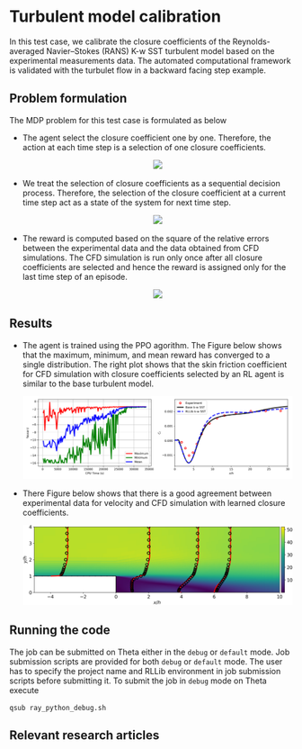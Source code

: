 # Turbulent model calibration
In this test case, we calibrate the closure coefficients of the Reynolds-averaged Navier–Stokes (RANS) K-w SST turbulent model based on the experimental measurements data. The automated computational framework is validated with the turbulet flow in a backward facing step example. 

## Problem formulation
The MDP problem for this test case is formulated as below
- The agent select the closure coefficient one by one. Therefore, the action at each time step is a selection of one closure coefficients. 
	<p align="center">
		<img src="https://latex.codecogs.com/gif.latex?%5Cdpi%7B150%7D%20a_k%3D%5Clambda_k">
	</p>

- We treat the selection of closure coefficients as a sequential decision process. Therefore, the selection of the closure coefficient at a current time step act as a state of the system for next time step. 
	<p align="center">
		<img src="https://latex.codecogs.com/gif.latex?%5Cdpi%7B150%7D%20s_k%20%3D%20%5Clambda_%7Bk-1%7D">
	</p>

- The reward is computed based on the square of the relative errors between the experimental data and the data obtained from CFD simulations. The CFD simulation is run only once after all closure coefficients are selected and hence the reward is assigned only for the last time step of an episode. 
	<p align="center">
		<img src="https://latex.codecogs.com/gif.latex?%5Cdpi%7B150%7D%20r_k%20%3D%20%5Cbegin%7Bcases%7D%200%20%5Cquad%20%5Ctext%7Bfor%7D%20%5Cquad%20k%20%5Cin%20%5B1%2Cn-1%5D%2C%20%5C%5C%20-%5Csum_%7Bi%3D1%7D%5EN%20%5Cepsilon_i%20%5Cquad%20%5Ctext%7Bwhere%7D%20%5Cquad%20%5Cepsilon_i%3D%5Ctext%7Bmin%7D%5Cbigg%281.0%2C%5Cbigg%5B%5Cfrac%7Bc_f_%7B%2Ci%7D%5E%7B%5Ctext%7BCFD%7D%7D%7D%7Bc_f_%7B%2Ci%7D%5E%7B%5Ctext%7BExpt%7D%7D%7D-1%5Cbigg%5D%5E2%20%5Cbigg%29%20%5Cend%7Bcases%7D">
	</p>

## Results
- The agent is trained using the PPO agorithm. The Figure below shows that the maximum, minimum, and mean reward has converged to a single distribution. The right plot shows that the skin friction coefficient for CFD simulation with closure coefficients selected by an RL agent is similar to the base turbulent model.
	<p align="center">
		<img src="misc/results.png" width="640">
	</p>

- There Figure below shows that there is a good agreement between experimental data for velocity and CFD simulation with learned closure coefficients.
	<p align="center">
		<img src="misc/velocity_profile.png" width="640">
	</p>

## Running the code
The job can be submitted on Theta either in the `debug` or `default` mode. Job submission scripts are provided for both `debug` or `default` mode. The user has to specify the project name and RLLib environment in job submission scripts before submitting it. To submit the job in `debug` mode on Theta execute 
```
qsub ray_python_debug.sh
```

## Relevant research articles
